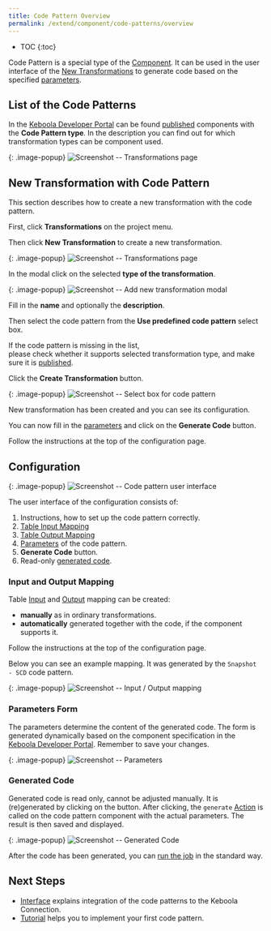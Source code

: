 ```yaml
---
title: Code Pattern Overview
permalink: /extend/component/code-patterns/overview
---
```


* TOC
{:toc}

Code Pattern is a special type of the [Component](/extend/component/).
It can be used in the user interface of the [New Transformations](https://help.keboola.com/transformations/#new-transformations)
to generate code based on the specified [parameters](#parameters).


## List of the Code Patterns

In the [Keboola Developer Portal](https://components.keboola.com/components) can be found
[published](/extend/publish/) components with the **Code Pattern type**.
In the description you can find out for which transformation types can be component used.

{: .image-popup}
![Screenshot -- Transformations page](/extend/component/code-patterns/overview-0-dev-portal.png)

## New Transformation with Code Pattern

This section describes how to create a new transformation with the code pattern.

First, click **Transformations** on the project menu.

Then click **New Transformation** to create a new transformation.

{: .image-popup}
![Screenshot -- Transformations page](/extend/component/code-patterns/overview-1-intro.png)

In the modal click on the selected **type of the transformation**.

{: .image-popup}
![Screenshot -- Add new transformation modal](/extend/component/code-patterns/overview-2-modal.png)

Fill in the **name** and optionally the **description**. 

Then select the code pattern from the **Use predefined code pattern** select box.

If the code pattern is missing in the list,  
please check whether it supports selected transformation type, 
and make sure it is [published](/extend/component/code-patterns/overview#list-of-the-code-patterns).

Click the **Create Transformation** button.

{: .image-popup}
![Screenshot -- Select box for code pattern](/extend/component/code-patterns/overview-3-new.png)

New transformation has been created and you can see its configuration.

You can now fill in the [parameters](#parameters) and click on the **Generate Code** button.

Follow the instructions at the top of the configuration page.

## Configuration

{: .image-popup}
![Screenshot -- Code pattern user interface](/extend/component/code-patterns/overview-4-ui.png)

The user interface of the configuration consists of:
1. Instructions, how to set up the code pattern correctly.
2. [Table Input Mapping](https://help.keboola.com/transformations/mappings/#table-input-mapping)
3. [Table Output Mapping](https://help.keboola.com/transformations/mappings/#table-output-mapping)
4. [Parameters](#parameters) of the code pattern.
5. **Generate Code** button.
6. Read-only [generated code](#generated-code).

### Input and Output Mapping

Table [Input](https://help.keboola.com/transformations/mappings/#table-input-mapping) 
and [Output](https://help.keboola.com/transformations/mappings/#table-output-mapping) mapping can be created:
- **manually** as in ordinary transformations.
- **automatically** generated together with the code, if the component supports it.

Follow the instructions at the top of the configuration page.

Below you can see an example mapping. It was generated by the `Snapshot - SCD` code pattern.

{: .image-popup}
![Screenshot -- Input / Output mapping](/extend/component/code-patterns/overview-7-mapping.png)

### Parameters Form

The parameters determine the content of the generated code.
The form is generated dynamically based on the component specification in the [Keboola Developer Portal](https://components.keboola.com/components).
Remember to save your changes.

{: .image-popup}
![Screenshot -- Parameters](/extend/component/code-patterns/overview-5-parameters.png)

### Generated Code

Generated code is read only, cannot be adjusted manually.
It is (re)generated by clicking on the button. 
After clicking, the `generate` [Action](https://developers.keboola.com/extend/common-interface/actions/) 
is called on the code pattern component with the actual parameters. The result is then saved and displayed.

{: .image-popup}
![Screenshot -- Generated Code](/extend/component/code-patterns/overview-6-code.png)

After the code has been generated, you can [run the job](https://help.keboola.com/management/jobs/#running-jobs) in the standard way.

## Next Steps

- [Interface](/extend/component/code-patterns/interface) explains integration of the code patterns to the Keboola Connection.
- [Tutorial](/extend/component/code-patterns/tutorial) helps you to implement your first code pattern.
